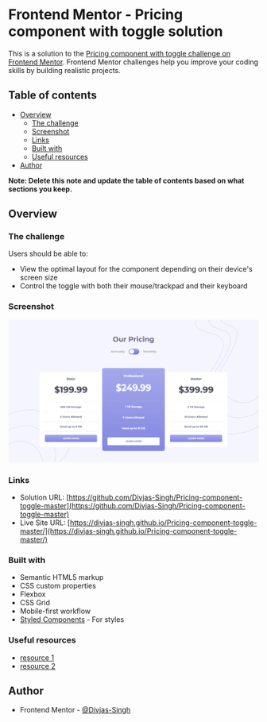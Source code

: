 # Frontend Mentor - Pricing component with toggle solution

This is a solution to the [Pricing component with toggle challenge on Frontend Mentor](https://www.frontendmentor.io/challenges/pricing-component-with-toggle-8vPwRMIC). Frontend Mentor challenges help you improve your coding skills by building realistic projects.

## Table of contents

- [Overview](#overview)
  - [The challenge](#the-challenge)
  - [Screenshot](#screenshot)
  - [Links](#links)
  - [Built with](#built-with)
  - [Useful resources](#useful-resources)
- [Author](#author)

**Note: Delete this note and update the table of contents based on what sections you keep.**

## Overview

### The challenge

Users should be able to:

- View the optimal layout for the component depending on their device's screen size
- Control the toggle with both their mouse/trackpad and their keyboard

### Screenshot

![](./screenshot.jpg)

### Links

- Solution URL: [https://github.com/Divjas-Singh/Pricing-component-toggle-master](https://github.com/Divjas-Singh/Pricing-component-toggle-master)
- Live Site URL: [https://divjas-singh.github.io/Pricing-component-toggle-master/](https://divjas-singh.github.io/Pricing-component-toggle-master/)

### Built with

- Semantic HTML5 markup
- CSS custom properties
- Flexbox
- CSS Grid
- Mobile-first workflow
- [Styled Components](https://fonts.google.com/) - For styles

### Useful resources

- [resource 1](https://www.w3schools.com/)
- [resource 2](https://developer.mozilla.org/en-US/docs/Web/CSS)

## Author

- Frontend Mentor - [@Divjas-Singh](https://www.frontendmentor.io/profile/Divjas-Singh)
